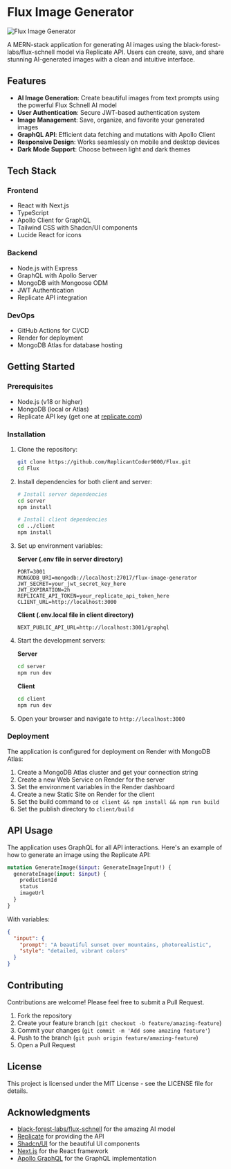 # Flux Image Generator

![Flux Image Generator](https://images.unsplash.com/photo-1675426513824-6bba223d3d8d?q=80&w=1000)

A MERN-stack application for generating AI images using the black-forest-labs/flux-schnell model via Replicate API. Users can create, save, and share stunning AI-generated images with a clean and intuitive interface.

## Features

- **AI Image Generation**: Create beautiful images from text prompts using the powerful Flux Schnell AI model
- **User Authentication**: Secure JWT-based authentication system
- **Image Management**: Save, organize, and favorite your generated images
- **GraphQL API**: Efficient data fetching and mutations with Apollo Client
- **Responsive Design**: Works seamlessly on mobile and desktop devices
- **Dark Mode Support**: Choose between light and dark themes

## Tech Stack

### Frontend
- React with Next.js
- TypeScript
- Apollo Client for GraphQL
- Tailwind CSS with Shadcn/UI components
- Lucide React for icons

### Backend
- Node.js with Express
- GraphQL with Apollo Server
- MongoDB with Mongoose ODM
- JWT Authentication
- Replicate API integration

### DevOps
- GitHub Actions for CI/CD
- Render for deployment
- MongoDB Atlas for database hosting

## Getting Started

### Prerequisites

- Node.js (v18 or higher)
- MongoDB (local or Atlas)
- Replicate API key (get one at [replicate.com](https://replicate.com))

### Installation

1. Clone the repository:
   ```bash
   git clone https://github.com/ReplicantCoder9000/Flux.git
   cd Flux
   ```

2. Install dependencies for both client and server:
   ```bash
   # Install server dependencies
   cd server
   npm install

   # Install client dependencies
   cd ../client
   npm install
   ```

3. Set up environment variables:
   
   **Server (.env file in server directory)**
   ```
   PORT=3001
   MONGODB_URI=mongodb://localhost:27017/flux-image-generator
   JWT_SECRET=your_jwt_secret_key_here
   JWT_EXPIRATION=2h
   REPLICATE_API_TOKEN=your_replicate_api_token_here
   CLIENT_URL=http://localhost:3000
   ```

   **Client (.env.local file in client directory)**
   ```
   NEXT_PUBLIC_API_URL=http://localhost:3001/graphql
   ```

4. Start the development servers:

   **Server**
   ```bash
   cd server
   npm run dev
   ```

   **Client**
   ```bash
   cd client
   npm run dev
   ```

5. Open your browser and navigate to `http://localhost:3000`

### Deployment

The application is configured for deployment on Render with MongoDB Atlas:

1. Create a MongoDB Atlas cluster and get your connection string
2. Create a new Web Service on Render for the server
3. Set the environment variables in the Render dashboard
4. Create a new Static Site on Render for the client
5. Set the build command to `cd client && npm install && npm run build`
6. Set the publish directory to `client/build`

## API Usage

The application uses GraphQL for all API interactions. Here's an example of how to generate an image using the Replicate API:

```graphql
mutation GenerateImage($input: GenerateImageInput!) {
  generateImage(input: $input) {
    predictionId
    status
    imageUrl
  }
}
```

With variables:
```json
{
  "input": {
    "prompt": "A beautiful sunset over mountains, photorealistic",
    "style": "detailed, vibrant colors"
  }
}
```

## Contributing

Contributions are welcome! Please feel free to submit a Pull Request.

1. Fork the repository
2. Create your feature branch (`git checkout -b feature/amazing-feature`)
3. Commit your changes (`git commit -m 'Add some amazing feature'`)
4. Push to the branch (`git push origin feature/amazing-feature`)
5. Open a Pull Request

## License

This project is licensed under the MIT License - see the LICENSE file for details.

## Acknowledgments

- [black-forest-labs/flux-schnell](https://replicate.com/black-forest-labs/flux-schnell) for the amazing AI model
- [Replicate](https://replicate.com) for providing the API
- [Shadcn/UI](https://ui.shadcn.com/) for the beautiful UI components
- [Next.js](https://nextjs.org/) for the React framework
- [Apollo GraphQL](https://www.apollographql.com/) for the GraphQL implementation